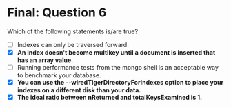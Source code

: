 # Final: Question 6

Which of the following statements is/are true?

- [ ] Indexes can only be traversed forward.
- [x] **An index doesn't become multikey until a document is inserted that has an array value.**
- [ ] Running performance tests from the mongo shell is an acceptable way to benchmark your database.
- [x] **You can use the --wiredTigerDirectoryForIndexes option to place your indexes on a different disk than your data.**
- [x] **The ideal ratio between nReturned and totalKeysExamined is 1.**

